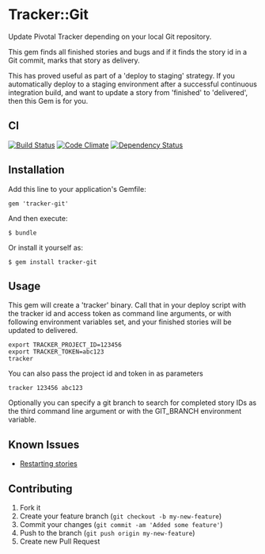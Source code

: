 # Tracker::Git

Update Pivotal Tracker depending on your local Git repository. 

This gem finds all finished stories and bugs and if it finds the story id in a Git commit, marks that story as delivery. 

This has proved useful as part of a 'deploy to staging' strategy. If you automatically deploy to a staging environment after a successful continuous integration build, and want to update a story from 'finished' to 'delivered', then this Gem is for you.

## CI

[![Build Status](https://secure.travis-ci.org/robb1e/tracker-git.png)](http://travis-ci.org/robb1e/tracker-git)
[![Code Climate](https://codeclimate.com/badge.png)](https://codeclimate.com/github/robb1e/tracker-git)
[![Dependency Status](https://gemnasium.com/robb1e/tracker-git.png)](https://gemnasium.com/robb1e/tracker-git)

## Installation

Add this line to your application's Gemfile:

    gem 'tracker-git'

And then execute:

    $ bundle

Or install it yourself as:

    $ gem install tracker-git

## Usage

This gem will create a 'tracker' binary. Call that in your deploy script with
the tracker id and access token as command line arguments, or with following
environment variables set, and your finished stories will be updated to
delivered.

    export TRACKER_PROJECT_ID=123456
    export TRACKER_TOKEN=abc123
    tracker
    
You can also pass the project id and token in as parameters

    tracker 123456 abc123

Optionally you can specify a git branch to search for completed story IDs as
the third command line argument or with the GIT\_BRANCH environment variable.

## Known Issues

- [Restarting stories](https://github.com/robb1e/tracker-git/issues/1)

## Contributing

1. Fork it
2. Create your feature branch (`git checkout -b my-new-feature`)
3. Commit your changes (`git commit -am 'Added some feature'`)
4. Push to the branch (`git push origin my-new-feature`)
5. Create new Pull Request
